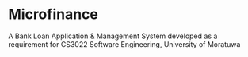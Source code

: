 # Microfinance

A Bank Loan Application & Management System developed as a requirement for CS3022 Software Engineering, University of Moratuwa
